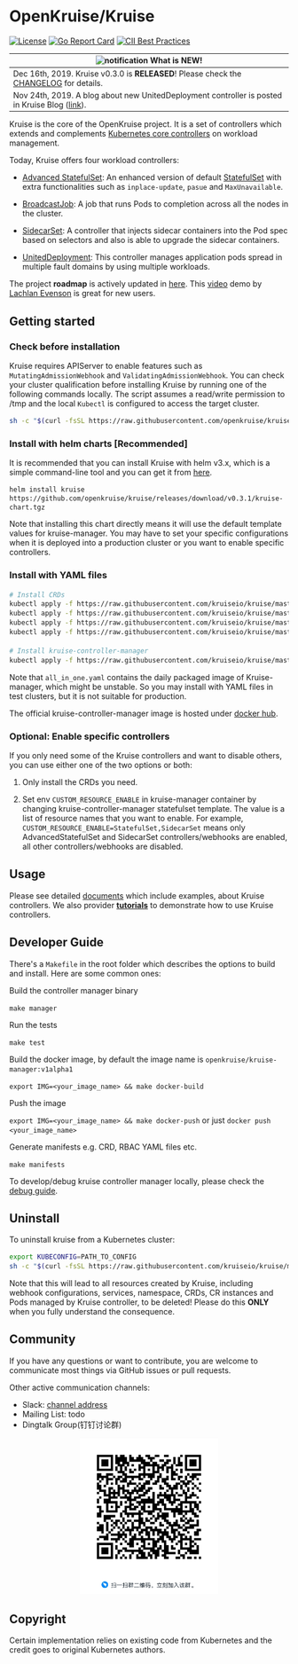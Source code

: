 # OpenKruise/Kruise

[![License](https://img.shields.io/badge/license-Apache%202-4EB1BA.svg)](https://www.apache.org/licenses/LICENSE-2.0.html)
[![Go Report Card](https://goreportcard.com/badge/github.com/openkruise/kruise)](https://goreportcard.com/report/github.com/openkruise/kruise)
[![CII Best Practices](https://bestpractices.coreinfrastructure.org/projects/2908/badge)](https://bestpractices.coreinfrastructure.org/en/projects/2908)

|![notification](docs/img/bell-outline-badge.svg) What is NEW!|
|------------------|
|Dec 16th, 2019. Kruise v0.3.0 is **RELEASED**! Please check the [CHANGELOG](CHANGELOG.md) for details.|
|Nov 24th, 2019. A blog about new UnitedDeployment controller is posted in Kruise Blog ([link](http://openkruise.io/en-us/blog/blog3.html)).|

Kruise is the core of the OpenKruise project. It is a set of controllers which extends and complements [Kubernetes core controllers](https://kubernetes.io/docs/concepts/overview/what-is-kubernetes/) on workload management.

Today, Kruise offers four workload controllers:

- [Advanced StatefulSet](./docs/concepts/astatefulset/README.md): An enhanced version of default [StatefulSet](https://kubernetes.io/docs/concepts/workloads/controllers/statefulset/) with extra functionalities such as `inplace-update`, `pasue` and `MaxUnavailable`.

- [BroadcastJob](./docs/concepts/broadcastJob/README.md): A job that runs Pods to completion across all the nodes in the cluster.

- [SidecarSet](./docs/concepts/sidecarSet/README.md): A controller that injects sidecar containers into the Pod spec based on selectors and also is able to upgrade the sidecar containers.

- [UnitedDeployment](./docs/concepts/uniteddeployment/README.md): This controller manages application pods spread in multiple fault domains by using multiple workloads.

The project **roadmap** is actively updated in [here](https://github.com/openkruise/kruise/projects).
This [video](https://www.youtube.com/watch?v=elB7reZ6eAQ) demo by [Lachlan Evenson](https://github.com/lachie83) is great for new users.

## Getting started

### Check before installation

Kruise requires APIServer to enable features such as `MutatingAdmissionWebhook` and `ValidatingAdmissionWebhook`. You can check your cluster qualification
before installing Kruise by running one of the following commands locally. The script assumes a read/write permission to /tmp and the local
`Kubectl` is configured to access the target cluster.

```bash
sh -c "$(curl -fsSL https://raw.githubusercontent.com/openkruise/kruise/master/scripts/check_for_installation.sh)"
```

### Install with helm charts [Recommended]

It is recommended that you can install Kruise with helm v3.x, which is a simple command-line tool and you can get it from [here](https://github.com/helm/helm/releases).

```
helm install kruise https://github.com/openkruise/kruise/releases/download/v0.3.1/kruise-chart.tgz
```

Note that installing this chart directly means it will use the default template values for kruise-manager.
You may have to set your specific configurations when it is deployed into a production cluster or you want to enable specific controllers.

### Install with YAML files

```bash
# Install CRDs
kubectl apply -f https://raw.githubusercontent.com/kruiseio/kruise/master/config/crds/apps_v1alpha1_broadcastjob.yaml
kubectl apply -f https://raw.githubusercontent.com/kruiseio/kruise/master/config/crds/apps_v1alpha1_sidecarset.yaml
kubectl apply -f https://raw.githubusercontent.com/kruiseio/kruise/master/config/crds/apps_v1alpha1_statefulset.yaml
kubectl apply -f https://raw.githubusercontent.com/kruiseio/kruise/master/config/crds/apps_v1alpha1_uniteddeployment.yaml

# Install kruise-controller-manager
kubectl apply -f https://raw.githubusercontent.com/kruiseio/kruise/master/config/manager/all_in_one.yaml
```

Note that `all_in_one.yaml` contains the daily packaged image of Kruise-manager, which might be unstable.
So you may install with YAML files in test clusters, but it is not suitable for production.

The official kruise-controller-manager image is hosted under [docker hub](https://hub.docker.com/r/openkruise/kruise-manager).

### Optional: Enable specific controllers

If you only need some of the Kruise controllers and want to disable others, you can use either one of the two options or both:

1. Only install the CRDs you need.

2. Set env `CUSTOM_RESOURCE_ENABLE` in kruise-manager container by changing kruise-controller-manager statefulset template. The value is a list of resource names that you want to enable. For example, `CUSTOM_RESOURCE_ENABLE=StatefulSet,SidecarSet` means only AdvancedStatefulSet and SidecarSet controllers/webhooks are enabled, all other controllers/webhooks are disabled.

## Usage

Please see detailed [documents](./docs/README.md) which include examples, about Kruise controllers.
We also provider [**tutorials**](./docs/tutorial/README.md) to demonstrate how to use Kruise controllers.

## Developer Guide

There's a `Makefile` in the root folder which describes the options to build and install. Here are some common ones:

Build the controller manager binary

`make manager`

Run the tests

`make test`

Build the docker image, by default the image name is `openkruise/kruise-manager:v1alpha1`

`export IMG=<your_image_name> && make docker-build`

Push the image

`export IMG=<your_image_name> && make docker-push`
or just
`docker push <your_image_name>`

Generate manifests e.g. CRD, RBAC YAML files etc.

`make manifests`

To develop/debug kruise controller manager locally, please check the [debug guide](./docs/debug/README.md).

## Uninstall

To uninstall kruise from a Kubernetes cluster:

```bash
export KUBECONFIG=PATH_TO_CONFIG
sh -c "$(curl -fsSL https://raw.githubusercontent.com/kruiseio/kruise/master/scripts/uninstall.sh)"
```

Note that this will lead to all resources created by Kruise, including webhook configurations, services, namespace, CRDs, CR instances and Pods managed by Kruise controller, to be deleted!
Please do this **ONLY** when you fully understand the consequence.

## Community

If you have any questions or want to contribute, you are welcome to communicate most things via GitHub issues or pull requests.

Other active communication channels:

- Slack: [channel address](https://join.slack.com/t/kruise-workspace/shared_invite/enQtNjU5NzQ0ODcyNjYzLWJlZGJiZjUwNGU5Y2U2ODI3N2JiODI4N2M1OWFlOTgzMDgyOWVkZGRjNzdmZTBjYzgxZmM5MjAyNjhhZTdmMjQ)
- Mailing List: todo
- Dingtalk Group(钉钉讨论群)

<div align="center">
  <img src="docs/img/openkruise-dev-group.JPG" width="250" title="dingtalk">
</div>

## Copyright

Certain implementation relies on existing code from Kubernetes and the credit goes to original Kubernetes authors.
